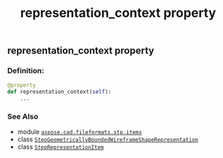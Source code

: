 ﻿---
title: representation_context property
second_title: Aspose.CAD for Python via .NET API References
description: 
type: docs
weight: 60
url: /python-net/aspose.cad.fileformats.stp.items/stepgeometricallyboundedwireframeshaperepresentation/representation_context/
is_root: false
---

## representation_context property

### Definition:
```python
@property
def representation_context(self):
    ...
```

### See Also
* module [`aspose.cad.fileformats.stp.items`](../../)
* class [`StepGeometricallyBoundedWireframeShapeRepresentation`](/cad/python-net/aspose.cad.fileformats.stp.items/stepgeometricallyboundedwireframeshaperepresentation)
* class [`StepRepresentationItem`](/cad/python-net/aspose.cad.fileformats.stp.items/steprepresentationitem)
